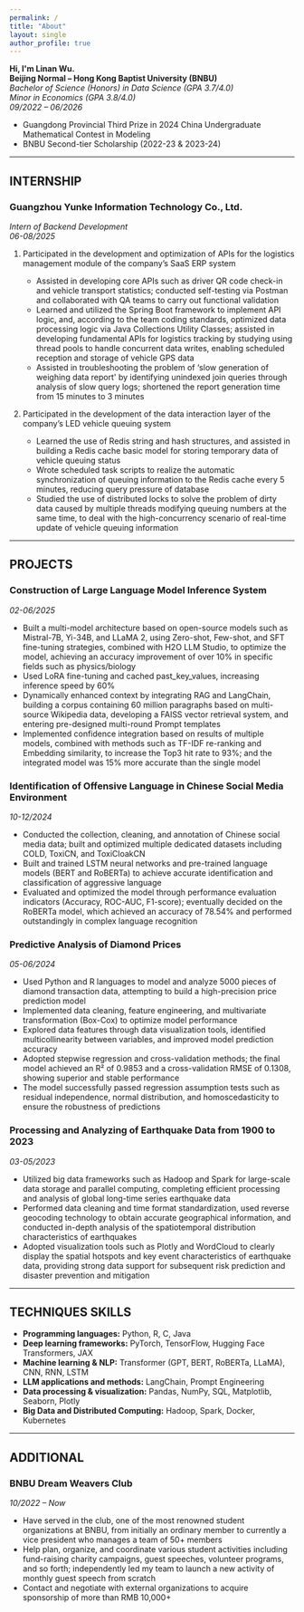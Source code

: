 ```yaml
---
permalink: /
title: "About"
layout: single
author_profile: true
---
```


**Hi, I'm Linan Wu.**  
**Beijing Normal – Hong Kong Baptist University (BNBU)**  
*Bachelor of Science (Honors) in Data Science (GPA 3.7/4.0)*  
*Minor in Economics (GPA 3.8/4.0)*  
*09/2022 – 06/2026*  

- Guangdong Provincial Third Prize in 2024 China Undergraduate Mathematical Contest in Modeling  
- BNBU Second-tier Scholarship (2022-23 & 2023-24)  

---



## INTERNSHIP
### **Guangzhou Yunke Information Technology Co., Ltd.**  
*Intern of Backend Development*  
*06-08/2025*  

1. Participated in the development and optimization of APIs for the logistics management module of the company’s SaaS ERP system  
   - Assisted in developing core APIs such as driver QR code check-in and vehicle transport statistics; conducted self-testing via Postman and collaborated with QA teams to carry out functional validation  
   - Learned and utilized the Spring Boot framework to implement API logic, and, according to the team coding standards, optimized data processing logic via Java Collections Utility Classes; assisted in developing fundamental APIs for logistics tracking by studying using thread pools to handle concurrent data writes, enabling scheduled reception and storage of vehicle GPS data  
   - Assisted in troubleshooting the problem of ‘slow generation of weighing data report' by identifying unindexed join queries through analysis of slow query logs; shortened the report generation time from 15 minutes to 3 minutes  

2. Participated in the development of the data interaction layer of the company’s LED vehicle queuing system  
   - Learned the use of Redis string and hash structures, and assisted in building a Redis cache basic model for storing temporary data of vehicle queuing status  
   - Wrote scheduled task scripts to realize the automatic synchronization of queuing information to the Redis cache every 5 minutes, reducing query pressure of database  
   - Studied the use of distributed locks to solve the problem of dirty data caused by multiple threads modifying queuing numbers at the same time, to deal with the high-concurrency scenario of real-time update of vehicle queuing information  

---

## PROJECTS
### **Construction of Large Language Model Inference System**  
*02-06/2025*  
- Built a multi-model architecture based on open-source models such as Mistral-7B, Yi-34B, and LLaMA 2, using Zero-shot, Few-shot, and SFT fine-tuning strategies, combined with H2O LLM Studio, to optimize the model, achieving an accuracy improvement of over 10% in specific fields such as physics/biology  
- Used LoRA fine-tuning and cached past_key_values, increasing inference speed by 60%  
- Dynamically enhanced context by integrating RAG and LangChain, building a corpus containing 60 million paragraphs based on multi-source Wikipedia data, developing a FAISS vector retrieval system, and entering pre-designed multi-round Prompt templates  
- Implemented confidence integration based on results of multiple models, combined with methods such as TF-IDF re-ranking and Embedding similarity, to increase the Top3 hit rate to 93%; and the integrated model was 15% more accurate than the single model  

### **Identification of Offensive Language in Chinese Social Media Environment**  
*10-12/2024*  
- Conducted the collection, cleaning, and annotation of Chinese social media data; built and optimized multiple dedicated datasets including COLD, ToxiCN, and ToxiCloakCN  
- Built and trained LSTM neural networks and pre-trained language models (BERT and RoBERTa) to achieve accurate identification and classification of aggressive language  
- Evaluated and optimized the model through performance evaluation indicators (Accuracy, ROC-AUC, F1-score); eventually decided on the RoBERTa model, which achieved an accuracy of 78.54% and performed outstandingly in complex language recognition  

### **Predictive Analysis of Diamond Prices**  
*05-06/2024*  
- Used Python and R languages to model and analyze 5000 pieces of diamond transaction data, attempting to build a high-precision price prediction model  
- Implemented data cleaning, feature engineering, and multivariate transformation (Box-Cox) to optimize model performance  
- Explored data features through data visualization tools, identified multicollinearity between variables, and improved model prediction accuracy  
- Adopted stepwise regression and cross-validation methods; the final model achieved an R² of 0.9853 and a cross-validation RMSE of 0.1308, showing superior and stable performance  
- The model successfully passed regression assumption tests such as residual independence, normal distribution, and homoscedasticity to ensure the robustness of predictions  

### **Processing and Analyzing of Earthquake Data from 1900 to 2023**  
*03-05/2023*  
- Utilized big data frameworks such as Hadoop and Spark for large-scale data storage and parallel computing, completing efficient processing and analysis of global long-time series earthquake data  
- Performed data cleaning and time format standardization, used reverse geocoding technology to obtain accurate geographical information, and conducted in-depth analysis of the spatiotemporal distribution characteristics of earthquakes  
- Adopted visualization tools such as Plotly and WordCloud to clearly display the spatial hotspots and key event characteristics of earthquake data, providing strong data support for subsequent risk prediction and disaster prevention and mitigation  

---

## TECHNIQUES SKILLS
- **Programming languages:** Python, R, C, Java  
- **Deep learning frameworks:** PyTorch, TensorFlow, Hugging Face Transformers, JAX  
- **Machine learning & NLP:** Transformer (GPT, BERT, RoBERTa, LLaMA), CNN, RNN, LSTM  
- **LLM applications and methods:** LangChain, Prompt Engineering  
- **Data processing & visualization:** Pandas, NumPy, SQL, Matplotlib, Seaborn, Plotly  
- **Big Data and Distributed Computing:** Hadoop, Spark, Docker, Kubernetes  

---


## ADDITIONAL
### **BNBU Dream Weavers Club**  
*10/2022 – Now*  
- Have served in the club, one of the most renowned student organizations at BNBU, from initially an ordinary member to currently a vice president who manages a team of 50+ members  
- Help plan, organize, and coordinate various student activities including fund-raising charity campaigns, guest speeches, volunteer programs, and so forth; independently led my team to launch a new activity of monthly guest speech from scratch  
- Contact and negotiate with external organizations to acquire sponsorship of more than RMB 10,000+  

